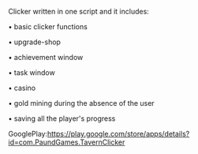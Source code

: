 Сlicker written in one script and it includes: 

•	basic clicker functions

•	upgrade-shop 

•	achievement window

•	task window

•	casino

•	gold mining during the absence of the user

•	saving all the player's progress

GooglePlay:https://play.google.com/store/apps/details?id=com.PaundGames.TavernClicker
